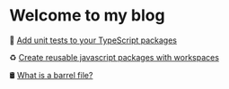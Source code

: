 # Welcome to my blog

🧪 [Add unit tests to your TypeScript packages](/blog/add-unit-tests-to-your-typescript-packages)

♻️ [Create reusable javascript packages with workspaces](/blog/create-reusable-javascript-packages-with-workspaces)

🛢️ [What is a barrel file?](/blog/what-is-a-barrel-file)
